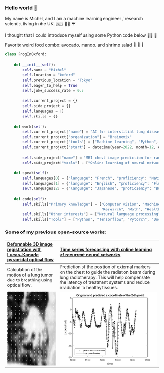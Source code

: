### Hello world 👋

My name is Michel, and I am a machine learning engineer / research scientist living in the UK. :uk: :guardsman: :umbrella: 

I thought that I could introduce myself using some Python code below :technologist: :zany_face:

Favorite weird food combo: avocado, mango, and shrimp salad :avocado:	:mango: :fried_shrimp:

<!--
**pohl-michel/pohl-michel** is a ✨ _special_ ✨ repository because its `README.md` (this file) appears on your GitHub profile.

Here are some ideas to get you started:

- 🔭 I’m currently working on ...
- 🌱 I’m currently learning ...
- 👯 I’m looking to collaborate on ...
- 🤔 I’m looking for help with ...
- 💬 Ask me about ...
- 📫 How to reach me: ...
- 😄 Pronouns: ...
- ⚡ Fun fact: ...
-->


```python
class FrogInOxford:

    def __init__(self):
        self.name = "Michel"
        self.location = "Oxford"
        self.previous_location = "Tokyo"
        self.eager_to_help = True
        self.joke_success_rate = 0.5

        self.current_project = {}
        self.side_project = {}
        self.languages = []
        self.skills = {}

    def work(self):
        self.current_project["name"] = "AI for interstitial lung disease detection and treatment"
        self.current_project["organization"] = "Brainomix"
        self.current_project["tools"] = ["Machine learning", "Python", "Scikit-learn", "Pandas", "Docker"]
        self.current_project["start"] = datetime(year=2022, month=12, day=12)

        self.side_project["name"] = "MRI chest image prediction for radiotherapy"
        self.side_project["tools"] = ["Online learning of neural networks", "Video prediction", "Matlab"]

    def speak(self):
        self.languages[0] = {"language": "French", "proficiency": "Native"}
        self.languages[1] = {"language": "English", "proficiency": "Fluent"}
        self.languages[2] = {"language": "Japanese", "proficiency": "Business level"}

    def code(self):
        self.skills["Primary knowledge"] = ["Computer vision", "Machine learning", "Deep learning", "Statistics",
                                            "Research", "Math", "Healthcare", "Finance"]
        self.skills["Other interests"] = ["Natural language processing", "Reinforcement learning", "Robotics"]
        self.skills["Tools"] = ["Python", "Tensorflow", "Pytorch", "Docker", "Linux", "C", "Matlab"]
```


### Some of my previous open-source works:

| [Deformable 3D image registration with Lucas-Kanade pyramidal optical flow](https://github.com/pohl-michel/Lucas-Kanade-pyramidal-optical-flow-for-3D-image-sequences) | [Time series forecasting with online learning of recurrent neural networks](https://github.com/pohl-michel/time-series-forecasting-with-UORO-RTRL-LMS-and-linear-regression) |
| :--- | :---|
| Calculation of the motion of a lung tumor due to breathing using optical flow. | Prediction of the position of external markers on the chest to guide the radiation beam during lung radiotherapy. This will help compensate the latency of treatment systems and reduce irradiation to healthy tissues.|
| <img src="https://github.com/pohl-michel/Lucas-Kanade-pyramidal-optical-flow-for-3D-image-sequences/blob/master/3DOF_4DCT.gif"/> | <img src="https://github.com/pohl-michel/time-series-forecasting-with-UORO-RTRL-LMS-and-linear-regression/blob/main/prediction_UORO.png"/> |
